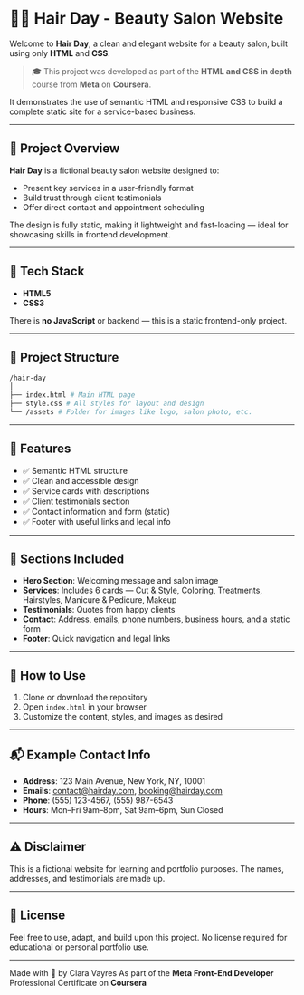 # 💇‍♀️ Hair Day - Beauty Salon Website

Welcome to **Hair Day**, a clean and elegant website for a beauty salon, built using only **HTML** and **CSS**.

> 🎓 This project was developed as part of the **HTML and CSS in depth** course from **Meta** on **Coursera**.

It demonstrates the use of semantic HTML and responsive CSS to build a complete static site for a service-based business.

---

## 🌟 Project Overview

**Hair Day** is a fictional beauty salon website designed to:
- Present key services in a user-friendly format
- Build trust through client testimonials
- Offer direct contact and appointment scheduling

The design is fully static, making it lightweight and fast-loading — ideal for showcasing skills in frontend development.

---

## 🧰 Tech Stack

- **HTML5**  
- **CSS3**

There is **no JavaScript** or backend — this is a static frontend-only project.

---

## 📁 Project Structure
```bash
/hair-day
│
├── index.html # Main HTML page
├── style.css # All styles for layout and design
└── /assets # Folder for images like logo, salon photo, etc.
```

---

## 💄 Features

- ✅ Semantic HTML structure
- ✅ Clean and accessible design
- ✅ Service cards with descriptions
- ✅ Client testimonials section
- ✅ Contact information and form (static)
- ✅ Footer with useful links and legal info

---

## 📸 Sections Included

- **Hero Section**: Welcoming message and salon image
- **Services**: Includes 6 cards — Cut & Style, Coloring, Treatments, Hairstyles, Manicure & Pedicure, Makeup
- **Testimonials**: Quotes from happy clients
- **Contact**: Address, emails, phone numbers, business hours, and a static form
- **Footer**: Quick navigation and legal links

---

## 📝 How to Use

1. Clone or download the repository  
2. Open `index.html` in your browser  
3. Customize the content, styles, and images as desired  

---

## 📬 Example Contact Info

- **Address**: 123 Main Avenue, New York, NY, 10001  
- **Emails**: contact@hairday.com, booking@hairday.com  
- **Phone**: (555) 123-4567, (555) 987-6543  
- **Hours**: Mon–Fri 9am–8pm, Sat 9am–6pm, Sun Closed

---

## ⚠️ Disclaimer

This is a fictional website for learning and portfolio purposes. The names, addresses, and testimonials are made up.

---

## 🧼 License

Feel free to use, adapt, and build upon this project. No license required for educational or personal portfolio use.

---

Made with 💖 by Clara Vayres 
As part of the **Meta Front-End Developer** Professional Certificate on **Coursera**
